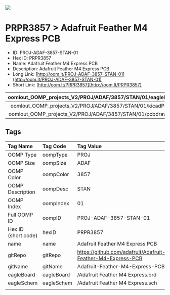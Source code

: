 


  
![][im]
# PRPR3857 > Adafruit Feather M4 Express PCB

- ID: PROJ-ADAF-3857-STAN-01
- Hex ID: PRPR3857
- Name: Adafruit Feather M4 Express PCB
- Description: Adafruit Feather M4 Express PCB
- Long Link: [http://oom.lt/PROJ-ADAF-3857-STAN-01](http://oom.lt/PROJ-ADAF-3857-STAN-01)
- Short Link: [http://oom.lt/PRPR3857](http://oom.lt/PRPR3857)
  

|oomlout_OOMP_projects_V2/PROJ/ADAF/3857/STAN/01/eagleImage.png|oomlout_OOMP_projects_V2/PROJ/ADAF/3857/STAN/01/eagleSchemImage.png|oomlout_OOMP_projects_V2/PROJ/ADAF/3857/STAN/01/kicadPcb3dFront.png|oomlout_OOMP_projects_V2/PROJ/ADAF/3857/STAN/01/kicadPcb3dBack.png|
| :---: | :---: | :---: | :---: |
|oomlout_OOMP_projects_V2/PROJ/ADAF/3857/STAN/01/kicadPcb3d.png|oomlout_OOMP_projects_V2/PROJ/ADAF/3857/STAN/01/bomBack.png|oomlout_OOMP_projects_V2/PROJ/ADAF/3857/STAN/01/bomFront.png|oomlout_OOMP_projects_V2/PROJ/ADAF/3857/STAN/01/pcbdraw.svg|
|oomlout_OOMP_projects_V2/PROJ/ADAF/3857/STAN/01/pcbdrawBack.svg||||

## Tags
  

|Tag Name|Tag Code|Tag Value|
| :--- | :--- | :--- |
|OOMP Type|oompType|PROJ|
|OOMP Size|oompSize|ADAF|
|OOMP Color|oompColor|3857|
|OOMP Description|oompDesc|STAN|
|OOMP Index|oompIndex|01|
|Full OOMP ID|oompID|PROJ-ADAF-3857-STAN-01|
|Hex ID (short code)|hexID|PRPR3857|
|name|name|Adafruit Feather M4 Express PCB|
|gitRepo|gitRepo|https://github.com/adafruit/Adafruit-Feather-M4-Express-PCB|
|gitName|gitName|Adafruit-Feather-M4-Express-PCB|
|eagleBoard|eagleBoard|/Adafruit Feather M4 Express.brd|
|eagleSchem|eagleSchem|/Adafruit Feather M4 Express.sch|
||||



[im]: PROJ/ADAF/3857/STAN/01/kicadPcb3d_450.png
